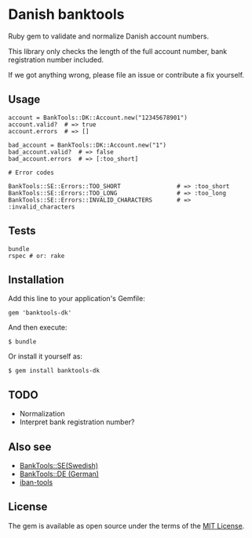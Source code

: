 # Danish banktools

Ruby gem to validate and normalize Danish account numbers.

This library only checks the length of the full account number, bank registration number included.

If we got anything wrong, please file an issue or contribute a fix yourself.

## Usage

    account = BankTools::DK::Account.new("12345678901")
    account.valid?  # => true
    account.errors  # => []

    bad_account = BankTools::DK::Account.new("1")
    bad_account.valid?  # => false
    bad_account.errors  # => [:too_short]

    # Error codes

    BankTools::SE::Errors::TOO_SHORT                # => :too_short
    BankTools::SE::Errors::TOO_LONG                 # => :too_long
    BankTools::SE::Errors::INVALID_CHARACTERS       # => :invalid_characters

## Tests

    bundle
    rspec # or: rake


## Installation

Add this line to your application's Gemfile:

    gem 'banktools-dk'

And then execute:

    $ bundle

Or install it yourself as:

    $ gem install banktools-dk

## TODO

* Normalization
* Interpret bank registration number?

## Also see

* [BankTools::SE(Swedish)](https://github.com/barsoom/banktools-se)
* [BankTools::DE (German)](https://github.com/barsoom/banktools-de)
* [iban-tools](https://github.com/iulianu/iban-tools)

## License

The gem is available as open source under the terms of the [MIT License](http://opensource.org/licenses/MIT).
